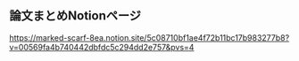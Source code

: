 ## 論文まとめNotionページ
<https://marked-scarf-8ea.notion.site/5c08710bf1ae4f72b11bc17b983277b8?v=00569fa4b740442dbfdc5c294dd2e757&pvs=4>


<!--
**Liangym1225/Liangym1225** is a ✨ _special_ ✨ repository because its `README.md` (this file) appears on your GitHub profile.

Here are some ideas to get you started:

- 🔭 I’m currently working on ...
- 🌱 I’m currently learning ...
- 👯 I’m looking to collaborate on ...
- 🤔 I’m looking for help with ...
- 💬 Ask me about ...
- 📫 How to reach me: ...
- 😄 Pronouns: ...
- ⚡ Fun fact: ...
-->
